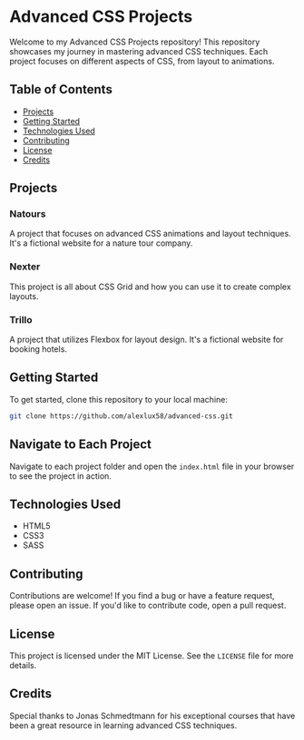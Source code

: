 # Advanced CSS Projects

Welcome to my Advanced CSS Projects repository! This repository showcases my journey in mastering advanced CSS techniques. Each project focuses on different aspects of CSS, from layout to animations.

## Table of Contents

- [Projects](#projects)
- [Getting Started](#getting-started)
- [Technologies Used](#technologies-used)
- [Contributing](#contributing)
- [License](#license)
- [Credits](#credits)

## Projects

### Natours

A project that focuses on advanced CSS animations and layout techniques. It's a fictional website for a nature tour company.

### Nexter

This project is all about CSS Grid and how you can use it to create complex layouts.

### Trillo

A project that utilizes Flexbox for layout design. It's a fictional website for booking hotels.

## Getting Started

To get started, clone this repository to your local machine:

```bash
git clone https://github.com/alexlux58/advanced-css.git
```

## Navigate to Each Project

Navigate to each project folder and open the `index.html` file in your browser to see the project in action.

## Technologies Used

- HTML5
- CSS3
- SASS

## Contributing

Contributions are welcome! If you find a bug or have a feature request, please open an issue. If you'd like to contribute code, open a pull request.

## License

This project is licensed under the MIT License. See the `LICENSE` file for more details.

## Credits

Special thanks to Jonas Schmedtmann for his exceptional courses that have been a great resource in learning advanced CSS techniques.
